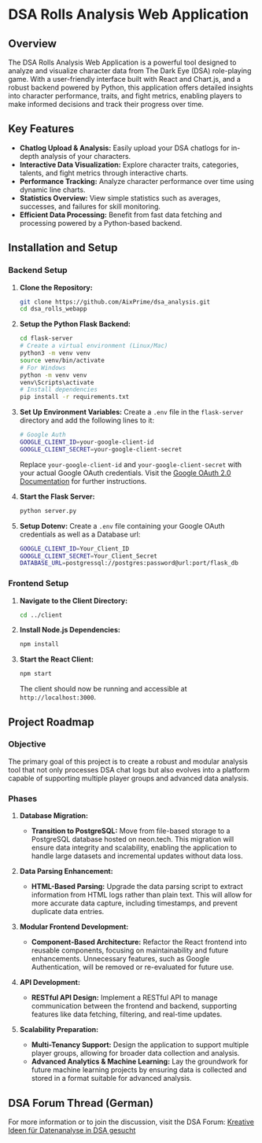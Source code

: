 # DSA Rolls Analysis Web Application

## Overview

The DSA Rolls Analysis Web Application is a powerful tool designed to analyze and visualize character data from The Dark Eye (DSA) role-playing game. With a user-friendly interface built with React and Chart.js, and a robust backend powered by Python, this application offers detailed insights into character performance, traits, and fight metrics, enabling players to make informed decisions and track their progress over time.

## Key Features

- **Chatlog Upload & Analysis:** Easily upload your DSA chatlogs for in-depth analysis of your characters.
- **Interactive Data Visualization:** Explore character traits, categories, talents, and fight metrics through interactive charts.
- **Performance Tracking:** Analyze character performance over time using dynamic line charts.
- **Statistics Overview:** View simple statistics such as averages, successes, and failures for skill monitoring.
- **Efficient Data Processing:** Benefit from fast data fetching and processing powered by a Python-based backend.

## Installation and Setup

### Backend Setup

1. **Clone the Repository:**


   ```bash
   git clone https://github.com/AixPrime/dsa_analysis.git
   cd dsa_rolls_webapp
   ```

2. **Setup the Python Flask Backend:**

   ```bash
   cd flask-server
   # Create a virtual environment (Linux/Mac)
   python3 -m venv venv
   source venv/bin/activate
   # For Windows
   python -m venv venv
   venv\Scripts\activate
   # Install dependencies
   pip install -r requirements.txt
   ```

3. **Set Up Environment Variables:**
   Create a `.env` file in the `flask-server` directory and add the following lines to it:

   ```bash
   # Google Auth
   GOOGLE_CLIENT_ID=your-google-client-id
   GOOGLE_CLIENT_SECRET=your-google-client-secret
   ```

   Replace `your-google-client-id` and `your-google-client-secret` with your actual Google OAuth credentials. Visit the [Google OAuth 2.0 Documentation](https://developers.google.com/identity/protocols/oauth2?hl=de) for further instructions.

4. **Start the Flask Server:**
   ```bash
   python server.py
   ```

4. **Setup Dotenv:**
   Create a `.env` file containing your Google OAuth credentials as well as a Database url:
   ```bash
   GOOGLE_CLIENT_ID=Your_Client_ID
   GOOGLE_CLIENT_SECRET=Your_Client_Secret
   DATABASE_URL=postgressql://postgres:password@url:port/flask_db
   ```

### Frontend Setup

1. **Navigate to the Client Directory:**

   ```bash
   cd ../client
   ```

2. **Install Node.js Dependencies:**

   ```bash
   npm install
   ```

3. **Start the React Client:**

   ```bash
   npm start
   ```

   The client should now be running and accessible at `http://localhost:3000`.

## Project Roadmap

### Objective

The primary goal of this project is to create a robust and modular analysis tool that not only processes DSA chat logs but also evolves into a platform capable of supporting multiple player groups and advanced data analysis.

### Phases

1. **Database Migration:**

   - **Transition to PostgreSQL:** Move from file-based storage to a PostgreSQL database hosted on neon.tech. This migration will ensure data integrity and scalability, enabling the application to handle large datasets and incremental updates without data loss.

2. **Data Parsing Enhancement:**

   - **HTML-Based Parsing:** Upgrade the data parsing script to extract information from HTML logs rather than plain text. This will allow for more accurate data capture, including timestamps, and prevent duplicate data entries.

3. **Modular Frontend Development:**

   - **Component-Based Architecture:** Refactor the React frontend into reusable components, focusing on maintainability and future enhancements. Unnecessary features, such as Google Authentication, will be removed or re-evaluated for future use.

4. **API Development:**

   - **RESTful API Design:** Implement a RESTful API to manage communication between the frontend and backend, supporting features like data fetching, filtering, and real-time updates.

5. **Scalability Preparation:**
   - **Multi-Tenancy Support:** Design the application to support multiple player groups, allowing for broader data collection and analysis.
   - **Advanced Analytics & Machine Learning:** Lay the groundwork for future machine learning projects by ensuring data is collected and stored in a format suitable for advanced analysis.

## DSA Forum Thread (German)

For more information or to join the discussion, visit the DSA Forum: [Kreative Ideen für Datenanalyse in DSA gesucht](https://dsaforum.de/viewtopic.php?p=2130810&sid=35430a31d27d49c3c592265d31acf1e0#p2130810)
